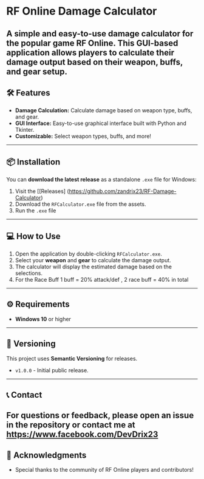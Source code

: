 # RF Online Damage Calculator

A simple and easy-to-use **damage calculator** for the popular game **RF Online**. This GUI-based application allows players to calculate their damage output based on their weapon, buffs, and gear setup.
---
## 🛠️ Features
- **Damage Calculation:** Calculate damage based on weapon type, buffs, and gear.
- **GUI Interface:** Easy-to-use graphical interface built with Python and Tkinter.
- **Customizable:** Select weapon types, buffs, and more!
---
## 📦 Installation
You can **download the latest release** as a standalone `.exe` file for Windows:

1. Visit the [[Releases] (https://github.com/zandrix23/RF-Damage-Calculator)
2. Download the `RFCalculator.exe` file from the assets.
3. Run the `.exe` file 
---
## 💻 How to Use
1. Open the application by double-clicking `RFCalculator.exe`.
2. Select your **weapon** and **gear** to calculate the damage output.
3. The calculator will display the estimated damage based on the selections.
4. For the Race Buff 1 buff = 20% attack/def , 2 race buff = 40% in total

---

## ⚙️ Requirements

- **Windows 10** or higher
---
## 🔄 Versioning
This project uses **Semantic Versioning** for releases.
- `v1.0.0` - Initial public release.
---
## 📞 Contact
For questions or feedback, please open an issue in the repository or contact me at https://www.facebook.com/DevDrix23
---
## 🤝 Acknowledgments
- Special thanks to the community of RF Online players and contributors!
